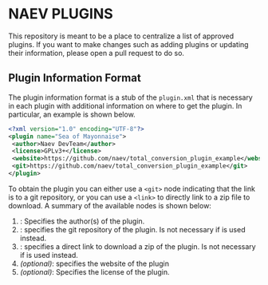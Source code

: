 # NAEV PLUGINS

This repository is meant to be a place to centralize a list of approved
plugins. If you want to make changes such as adding plugins or updating their
information, please open a pull request to do so.

## Plugin Information Format

The plugin information format is a stub of the `plugin.xml` that is necessary in each plugin with additional information on where to get the plugin. In particular, an example is shown below.

```xml
<?xml version="1.0" encoding="UTF-8"?>
<plugin name="Sea of Mayonnaise">
 <author>Naev DevTeam</author>
 <license>GPLv3+</license>
 <website>https://github.com/naev/total_conversion_plugin_example</website>
 <git>https://github.com/naev/total_conversion_plugin_example</git>
</plugin>
```

To obtain the plugin you can either use a `<git>` node indicating that the link is to a git repository, or you can use a `<link>` to directly link to a zip file to download. A summary of the available nodes is shown below:

1. **<author>**: Specifies the author(s) of the plugin.
1. **<git>**: specifies the git repository of the plugin. Is not necessary if **<link>** is used instead.
1. **<link>**: specifies a direct link to download a zip of the plugin. Is not necessary if **<git>** is used instead.
1. **<website>** *(optional)*: specifies the website of the plugin
1. **<license>** *(optional)*: Specifies the license of the plugin.
